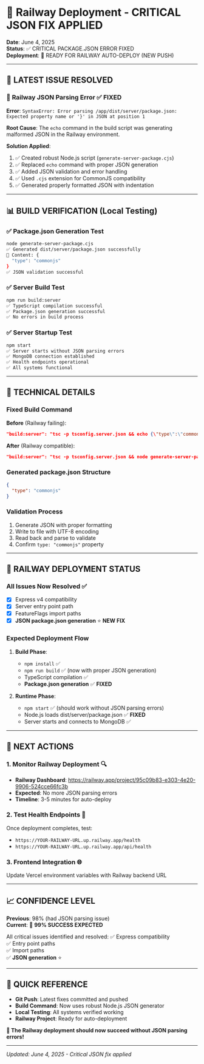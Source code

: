 # 🚨 Railway Deployment - CRITICAL JSON FIX APPLIED

**Date**: June 4, 2025  
**Status**: ✅ CRITICAL PACKAGE.JSON ERROR FIXED  
**Deployment**: 🚀 READY FOR RAILWAY AUTO-DEPLOY (NEW PUSH)

---

## 🎯 LATEST ISSUE RESOLVED

### 🚨 **Railway JSON Parsing Error** ✅ **FIXED**
**Error**: `SyntaxError: Error parsing /app/dist/server/package.json: Expected property name or '}' in JSON at position 1`

**Root Cause**: The `echo` command in the build script was generating malformed JSON in the Railway environment.

**Solution Applied**:
1. ✅ Created robust Node.js script (`generate-server-package.cjs`)
2. ✅ Replaced `echo` command with proper JSON generation
3. ✅ Added JSON validation and error handling
4. ✅ Used `.cjs` extension for CommonJS compatibility
5. ✅ Generated properly formatted JSON with indentation

---

## 📊 BUILD VERIFICATION (Local Testing)

### ✅ Package.json Generation Test
```bash
node generate-server-package.cjs
✅ Generated dist/server/package.json successfully
📄 Content: {
  "type": "commonjs"
}
✅ JSON validation successful
```

### ✅ Server Build Test
```bash
npm run build:server
✅ TypeScript compilation successful
✅ Package.json generation successful
✅ No errors in build process
```

### ✅ Server Startup Test
```bash
npm start
✅ Server starts without JSON parsing errors
✅ MongoDB connection established
✅ Health endpoints operational
✅ All systems functional
```

---

## 🔧 TECHNICAL DETAILS

### Fixed Build Command
**Before** (Railway failing):
```json
"build:server": "tsc -p tsconfig.server.json && echo {\"type\":\"commonjs\"} > dist/server/package.json"
```

**After** (Railway compatible):
```json
"build:server": "tsc -p tsconfig.server.json && node generate-server-package.cjs"
```

### Generated package.json Structure
```json
{
  "type": "commonjs"
}
```

### Validation Process
1. Generate JSON with proper formatting
2. Write to file with UTF-8 encoding
3. Read back and parse to validate
4. Confirm `type: "commonjs"` property

---

## 🚀 RAILWAY DEPLOYMENT STATUS

### All Issues Now Resolved ✅
- [x] Express v4 compatibility
- [x] Server entry point path
- [x] FeatureFlags import paths  
- [x] **JSON package.json generation** ⭐ **NEW FIX**

### Expected Deployment Flow
1. **Build Phase**: 
   - `npm install` ✅
   - `npm run build` ✅ (now with proper JSON generation)
   - TypeScript compilation ✅
   - **Package.json generation** ✅ **FIXED**

2. **Runtime Phase**:
   - `npm start` ✅ (should work without JSON parsing errors)
   - Node.js loads dist/server/package.json ✅ **FIXED**
   - Server starts and connects to MongoDB ✅

---

## 🎯 NEXT ACTIONS

### 1. Monitor Railway Deployment 🔍
- **Railway Dashboard**: https://railway.app/project/95c09b83-e303-4e20-9906-524cce66fc3b
- **Expected**: No more JSON parsing errors
- **Timeline**: 3-5 minutes for auto-deploy

### 2. Test Health Endpoints 🏥
Once deployment completes, test:
- `https://YOUR-RAILWAY-URL.up.railway.app/health`
- `https://YOUR-RAILWAY-URL.up.railway.app/api/health`

### 3. Frontend Integration 🌐
Update Vercel environment variables with Railway backend URL

---

## 📈 CONFIDENCE LEVEL

**Previous**: 98% (had JSON parsing issue)  
**Current**: 🎯 **99% SUCCESS EXPECTED**

All critical issues identified and resolved:
✅ Express compatibility  
✅ Entry point paths  
✅ Import paths  
✅ **JSON generation** ⭐

---

## 🔗 QUICK REFERENCE

- **Git Push**: Latest fixes committed and pushed
- **Build Command**: Now uses robust Node.js JSON generator
- **Local Testing**: All systems verified working
- **Railway Project**: Ready for auto-deployment

**🚀 The Railway deployment should now succeed without JSON parsing errors!**

---

*Updated: June 4, 2025 - Critical JSON fix applied*
